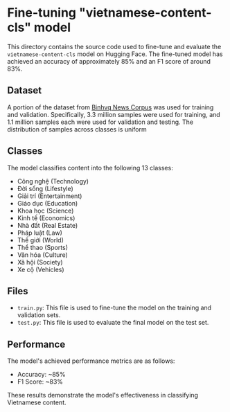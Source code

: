 # Fine-tuning "vietnamese-content-cls" model

This directory contains the source code used to fine-tune and evaluate the `vietnamese-content-cls` model on Hugging Face. The fine-tuned model has achieved an accuracy of approximately 85% and an F1 score of around 83%.

## Dataset

A portion of the dataset from [Binhvq News Corpus](https://github.com/binhvq/news-corpus)  was used for training and validation. Specifically, 3.3 million samples were used for training, and 1.1 million samples each were used for validation and testing. The distribution of samples across classes is uniform

## Classes

The model classifies content into the following 13 classes:
- Công nghệ (Technology)
- Đời sống (Lifestyle)
- Giải trí (Entertainment)
- Giáo dục (Education)
- Khoa học (Science)
- Kinh tế (Economics)
- Nhà đất (Real Estate)
- Pháp luật (Law)
- Thế giới (World)
- Thể thao (Sports)
- Văn hóa (Culture)
- Xã hội (Society)
- Xe cộ (Vehicles)

## Files

- `train.py`: This file is used to fine-tune the model on the training and validation sets.
- `test.py`: This file is used to evaluate the final model on the test set.

## Performance

The model's achieved performance metrics are as follows:
- Accuracy: ~85%
- F1 Score: ~83%

These results demonstrate the model's effectiveness in classifying Vietnamese content.

